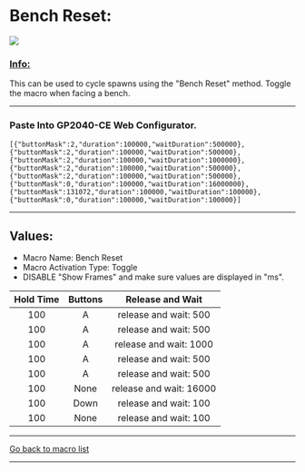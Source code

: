 # Bench Reset:

<img src="/Macro-Images/Bench_Reset.gif" />

### <ins>Info:</ins>
This can be used to cycle spawns using the "Bench Reset" method. Toggle the macro when facing a bench.

----

### Paste Into GP2040-CE Web Configurator.
```
[{"buttonMask":2,"duration":100000,"waitDuration":500000},{"buttonMask":2,"duration":100000,"waitDuration":500000},{"buttonMask":2,"duration":100000,"waitDuration":1000000},{"buttonMask":2,"duration":100000,"waitDuration":500000},{"buttonMask":2,"duration":100000,"waitDuration":500000},{"buttonMask":0,"duration":100000,"waitDuration":16000000},{"buttonMask":131072,"duration":100000,"waitDuration":100000},{"buttonMask":0,"duration":100000,"waitDuration":100000}]
```

----

## Values:

* Macro Name: Bench Reset
* Macro Activation Type: Toggle
* DISABLE "Show Frames" and make sure values are displayed in "ms".

| Hold Time | Buttons | Release and Wait |
| :---: | :---: | :---: |
| 100 | A    | release and wait: 500   |
| 100 | A    | release and wait: 500   |
| 100 | A    | release and wait: 1000  |
| 100 | A    | release and wait: 500   |
| 100 | A    | release and wait: 500   |
| 100 | None | release and wait: 16000 |
| 100 | Down | release and wait: 100   |
| 100 | None | release and wait: 100   |

----

[Go back to macro list](https://github.com/OngoGablogian/Legends_Z-A_Macros/tree/main?tab=readme-ov-file#included-macros)

----
